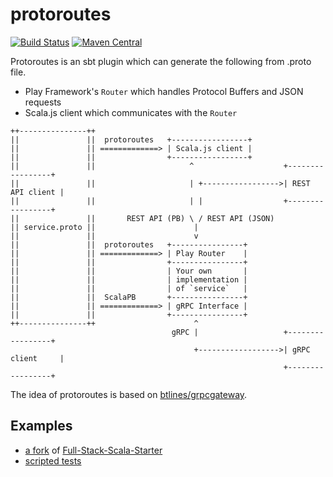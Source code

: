 # protoroutes

[![Build Status](https://travis-ci.org/hirofumi/protoroutes.svg?branch=master)](https://travis-ci.org/hirofumi/protoroutes)
[![Maven Central](https://maven-badges.herokuapp.com/maven-central/com.github.hirofumi/sbt-protoroutes/badge.svg)](http://search.maven.org/#search%7Cga%7C1%7Cg%3A%22com.github.hirofumi%22%20protoroutes)

Protoroutes is an sbt plugin which can generate the following from .proto file.

* Play Framework's `Router` which handles Protocol Buffers and JSON requests
* Scala.js client which communicates with the `Router`

```
++---------------++
||               ||  protoroutes   +-----------------+
||               || =============> | Scala.js client |
||               ||                +-----------------+
||               ||                     ^                    +-----------------+
||               ||                     | +----------------->| REST API client |
||               ||                     | |                  +-----------------+
||               ||       REST API (PB) \ / REST API (JSON)
|| service.proto ||                      |
||               ||                      v
||               ||  protoroutes   +----------------+
||               || =============> | Play Router    |
||               ||                +----------------+
||               ||                | Your own       |
||               ||                | implementation |
||               ||                | of `service`   |
||               ||  ScalaPB       +----------------+
||               || =============> | gRPC Interface |
||               ||                +----------------+
++---------------++                      ^
                                    gRPC |                   +-----------------+
                                         +------------------>| gRPC client     |
                                                             +-----------------+
```

The idea of protoroutes is based on [btlines/grpcgateway](https://github.com/btlines/grpcgateway).

## Examples

* [a fork](https://github.com/hirofumi/Full-Stack-Scala-Starter/tree/protoroutes) of [Full-Stack-Scala-Starter](https://github.com/Algomancer/Full-Stack-Scala-Starter)
* [scripted tests](./modules/plugin/src/sbt-test/sbt-protoroutes)
